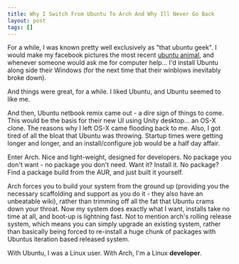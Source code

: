 ```yaml
---
title: Why I Switch From Ubuntu To Arch And Why Ill Never Go Back
layout: post
tags: []
---
```



For a while, I was known pretty well exclusively as "that ubuntu geek". I would make my facebook pictures the most recent [ubuntu animal](http://en.wikipedia.org/wiki/List_of_Ubuntu_releases#Naming_convention "ubuntu animal"), and whenever someone would ask me for computer help... I'd install Ubuntu along side their Windows (for the next time that their winblows inevitably broke down).

And things were great, for a while. I liked Ubuntu, and Ubuntu seemed to like me.

And then, Ubuntu netbook remix came out - a dire sign of things to come. This would be the basis for their new UI using Unity desktop... an OS-X clone. The reasons why I left OS-X came flooding back to me. Also, I got tired of all the bloat that Ubuntu was throwing. Startup times were getting longer and longer, and an install/configure job would be a half day affair.

Enter Arch. Nice and light-weight, designed for developers. No package you don't want - no package you don't need. Want it? Install it. No package? Find a package build from the AUR, and just built it yourself.

Arch forces you to build your system from the ground up (providing you the necessary scaffolding and support as you do it - they also have an unbeatable wiki), rather than trimming off all the fat that Ubuntu crams down your throat. Now my system does exactly what I want, installs take no time at all, and boot-up is lightning fast. Not to mention arch's rolling release system, which means you can simply upgrade an existing system, rather than basically being forced to re-install a huge chunk of packages with Ubuntus iteration based released system.

With Ubuntu, I was a Linux user. With Arch, I'm a Linux **developer**.
